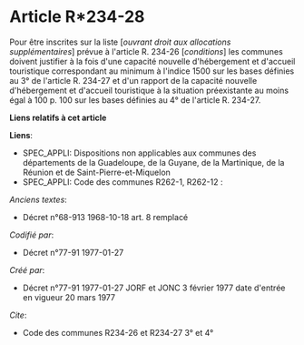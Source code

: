 # Article R*234-28

Pour être inscrites sur la liste [*ouvrant droit aux allocations supplémentaires*] prévue à l'article R. 234-26
[*conditions*] les communes doivent justifier à la fois d'une capacité nouvelle d'hébergement et d'accueil touristique
correspondant au minimum à l'indice 1500 sur les bases définies au 3° de l'article R. 234-27 et d'un rapport de la capacité
nouvelle d'hébergement et d'accueil touristique à la situation préexistante au moins égal à 100 p. 100 sur les bases définies
au 4° de l'article R. 234-27.

**Liens relatifs à cet article**

**Liens**:

  - SPEC_APPLI: Dispositions non applicables aux communes des départements de la Guadeloupe, de la Guyane, de la Martinique, de la Réunion et de Saint-Pierre-et-Miquelon
  - SPEC_APPLI: Code des communes R262-1, R262-12 :

_Anciens textes_:

  - Décret n°68-913 1968-10-18 art. 8 remplacé

_Codifié par_:

  - Décret n°77-91 1977-01-27

_Créé par_:

  - Décret n°77-91 1977-01-27 JORF et JONC 3 février 1977 date d'entrée en vigueur 20 mars 1977

_Cite_:

  - Code des communes R234-26 et R234-27 3° et 4°
